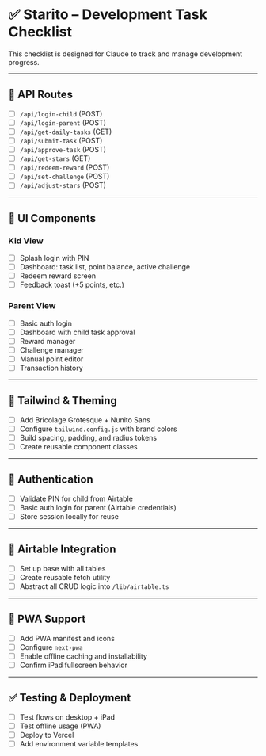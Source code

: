 # ✅ Starito – Development Task Checklist

This checklist is designed for Claude to track and manage development progress.

---

## 📁 API Routes

- [ ] `/api/login-child` (POST)
- [ ] `/api/login-parent` (POST)
- [ ] `/api/get-daily-tasks` (GET)
- [ ] `/api/submit-task` (POST)
- [ ] `/api/approve-task` (POST)
- [ ] `/api/get-stars` (GET)
- [ ] `/api/redeem-reward` (POST)
- [ ] `/api/set-challenge` (POST)
- [ ] `/api/adjust-stars` (POST)

---

## 🧱 UI Components

### Kid View
- [ ] Splash login with PIN
- [ ] Dashboard: task list, point balance, active challenge
- [ ] Redeem reward screen
- [ ] Feedback toast (+5 points, etc.)

### Parent View
- [ ] Basic auth login
- [ ] Dashboard with child task approval
- [ ] Reward manager
- [ ] Challenge manager
- [ ] Manual point editor
- [ ] Transaction history

---

## 🎨 Tailwind & Theming

- [ ] Add Bricolage Grotesque + Nunito Sans
- [ ] Configure `tailwind.config.js` with brand colors
- [ ] Build spacing, padding, and radius tokens
- [ ] Create reusable component classes

---

## 🔐 Authentication

- [ ] Validate PIN for child from Airtable
- [ ] Basic auth login for parent (Airtable credentials)
- [ ] Store session locally for reuse

---

## 🔗 Airtable Integration

- [ ] Set up base with all tables
- [ ] Create reusable fetch utility
- [ ] Abstract all CRUD logic into `/lib/airtable.ts`

---

## 📱 PWA Support

- [ ] Add PWA manifest and icons
- [ ] Configure `next-pwa`
- [ ] Enable offline caching and installability
- [ ] Confirm iPad fullscreen behavior

---

## ✅ Testing & Deployment

- [ ] Test flows on desktop + iPad
- [ ] Test offline usage (PWA)
- [ ] Deploy to Vercel
- [ ] Add environment variable templates